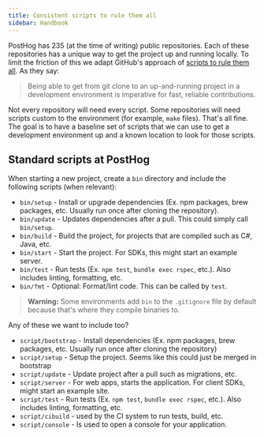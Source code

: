 ```yaml
---
title: Consistent scripts to rule them all
sidebar: Handbook
---
```


PostHog has 235 (at the time of writing) public repositories. Each of these repositories has a unique way to get the project up and running locally. To limit the friction of this we adapt GitHub's approach of [scripts to rule them all](https://github.blog/engineering/engineering-principles/scripts-to-rule-them-all/). As they say:

> Being able to get from git clone to an up-and-running project in a development environment is imperative for fast, reliable contributions.

Not every repository will need every script. Some repositories will need scripts custom to the environment (for example, `make` files). That's all fine. The goal is to have a baseline set of scripts that we can use to get a development environment up and a known location to look for those scripts.

## Standard scripts at PostHog

When starting a new project, create a `bin` directory and include the following scripts (when relevant):

* `bin/setup` - Install or upgrade dependencies (Ex. npm packages, brew packages, etc. Usually run once after cloning the repository).
* `bin/update` - Updates dependencies after a pull. This could simply call `bin/setup`.
* `bin/build` - Build the project, for projects that are compiled such as C#, Java, etc.
* `bin/start` - Start the project. For SDKs, this might start an example server.
* `bin/test` - Run tests (Ex. `npm test`, `bundle exec rspec`, etc.). Also includes linting, formatting, etc.
* `bin/fmt` - Optional: Format/lint code. This can be called by `test`.

> **Warning:** Some environments add `bin` to the `.gitignore` file by default because that's where they compile binaries to.

Any of these we want to include too?

* `script/bootstrap` - Install dependencies (Ex. npm packages, brew packages, etc. Usually run once after cloning the repository)
* `script/setup` - Setup the project. Seems like this could just be merged in bootstrap
* `script/update` - Update project after a pull such as migrations, etc.
* `script/server` - For web apps, starts the application. For client SDKs, might start an example site.
* `script/test` - Run tests (Ex. `npm test`, `bundle exec rspec`, etc.). Also includes linting, formatting, etc.
* `script/cibuild` - used by the CI system to run tests, build, etc.
* `script/console` - Is used to open a console for your application.